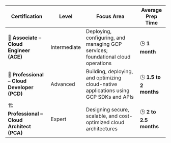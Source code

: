 

| **Certification**                            | **Level**    | **Focus Area**                                                                        | **Average Prep Time**  |
| -------------------------------------------- | ------------ | ------------------------------------------------------------------------------------- | ---------------------- |
| 🧩 **Associate – Cloud Engineer (ACE)**      | Intermediate | Deploying, configuring, and managing GCP services; foundational cloud operations      | 🕒 **1 month**         |
| 🧠 **Professional – Cloud Developer (PCD)**  | Advanced     | Building, deploying, and optimizing cloud-native applications using GCP SDKs and APIs | 🕒 **1.5 to 2 months** |
| 🏗️ **Professional – Cloud Architect (PCA)** | Expert       | Designing secure, scalable, and cost-optimized cloud architectures                    | 🕒 **2 to 2.5 months** |
